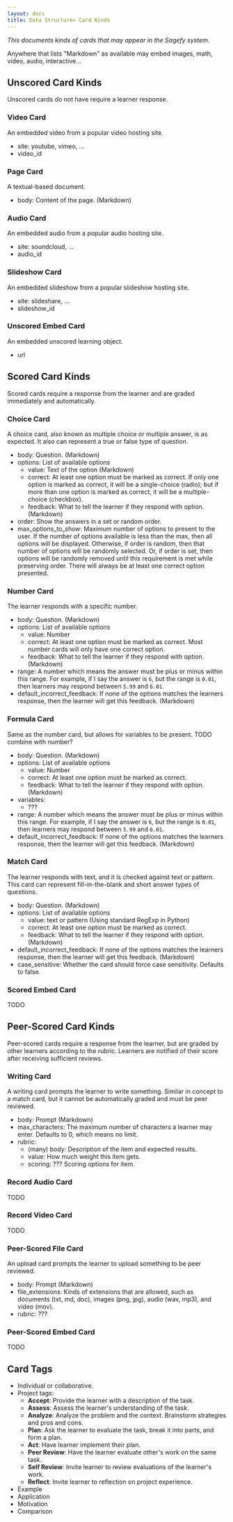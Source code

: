 ```yaml
---
layout: docs
title: Data Structure> Card Kinds
---
```


_This documents kinds of cards that may appear in the Sagefy system._

Anywhere that lists "Markdown" as available may embed images, math, video, audio, interactive...

Unscored Card Kinds
-------------------------

Unscored cards do not have require a learner response.

### Video Card

An embedded video from a popular video hosting site.

- site: youtube, vimeo, ...
- video_id

### Page Card

A textual-based document.

- body: Content of the page. (Markdown)

### Audio Card

An embedded audio from a popular audio hosting site.

- site: soundcloud, ...
- audio_id

### Slideshow Card

An embedded slideshow from a popular slideshow hosting site.

- site: slideshare, ...
- slideshow_id

### Unscored Embed Card

An embedded unscored learning object.

- url

Scored Card Kinds
---------------------------------

Scored cards require a response from the learner and are graded immediately and automatically.

### Choice Card

A choice card, also known as multiple choice or multiple answer, is as expected. It also can represent a true or false type of question.

- body: Question. (Markdown)
- options: List of available options
  - value: Text of the option (Markdown)
  - correct: At least one option must be marked as correct. If only one option is marked as correct, it will be a single-choice (radio); but if more than one option is marked as correct, it will be a multiple-choice (checkbox).
  - feedback: What to tell the learner if they respond with option. (Markdown)
- order: Show the answers in a set or random order.
- max_options_to_show: Maximum number of options to present to the user. If the number of options available is less than the max, then all options will be displayed. Otherwise, if order is random, then that number of options will be randomly selected. Or, if order is set, then options will be randomly removed until this requirement is met while preserving order. There will always be at least one correct option presented.

### Number Card

The learner responds with a specific number.

- body: Question. (Markdown)
- options: List of available options
  - value: Number
  - correct: At least one option must be marked as correct. Most number cards will only have one correct option.
  - feedback: What to tell the learner if they respond with option. (Markdown)
- range: A number which means the answer must be plus or minus within this range. For example, if I say the answer is `6`, but the range is `0.01`, then learners may respond between `5.99` and `6.01`.
- default_incorrect_feedback: If none of the options matches the learners response, then the learner will get this feedback. (Markdown)

### Formula Card

Same as the number card, but allows for variables to be present.
TODO combine with number?

- body: Question. (Markdown)
- options: List of available options
  - value: Number
  - correct: At least one option must be marked as correct.
  - feedback: What to tell the learner if they respond with option. (Markdown)
- variables:
  - ???
- range: A number which means the answer must be plus or minus within this range. For example, if I say the answer is `6`, but the range is `0.01`, then learners may respond between `5.99` and `6.01`.
- default_incorrect_feedback: If none of the options matches the learners response, then the learner will get this feedback. (Markdown)

### Match Card

The learner responds with text, and it is checked against text or pattern. This card can represent fill-in-the-blank and short answer types of questions.

- body: Question. (Markdown)
- options: List of available options
  - value: text or pattern (Using standard RegExp in Python)
  - correct: At least one option must be marked as correct.
  - feedback: What to tell the learner if they respond with option. (Markdown)
- default_incorrect_feedback: If none of the options matches the learners response, then the learner will get this feedback. (Markdown)
- case_sensitive: Whether the card should force case sensitivity. Defaults to false.

### Scored Embed Card

TODO

Peer-Scored Card Kinds
----------------------------------

Peer-scored cards require a response from the learner, but are graded by other learners according to the rubric. Learners are notified of their score after receiving sufficient reviews.

### Writing Card

A writing card prompts the learner to write something. Similar in concept to a match card, but it cannot be automatically graded and must be peer reviewed.

- body: Prompt (Markdown)
- max_characters: The maximum number of characters a learner may enter. Defaults to 0, which means no limit.
- rubric:
  - (many) body: Description of the item and expected results.
  - value: How much weight this item gets.
  - scoring: ??? Scoring options for item.

### Record Audio Card

TODO

### Record Video Card

TODO

### Peer-Scored File Card

An upload card prompts the learner to upload something to be peer reviewed.

- body: Prompt (Markdown)
- file_extensions: Kinds of extensions that are allowed, such as documents (txt, md, doc), images (png, jpg), audio (wav, mp3), and video (mov).
- rubric: ???

### Peer-Scored Embed Card

TODO

Card Tags
---------

- Individual or collaborative.
- Project tags:
  - **Accept**: Provide the learner with a description of the task.
  - **Assess**: Assess the learner's understanding of the task.
  - **Analyze**: Analyze the problem and the context. Brainstorm strategies and pros and cons.
  - **Plan**: Ask the learner to evaluate the task, break it into parts, and form a plan.
  - **Act**: Have learner implement their plan.
  - **Peer Review**: Have the learner evaluate other's work on the same task.
  - **Self Review**: Invite learner to review evaluations of the learner's work.
  - **Reflect**: Invite learner to reflection on project experience.
- Example
- Application
- Motivation
- Comparison
